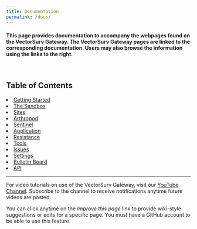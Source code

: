 ```yaml
---
title: Documentation
permalink: /docs/
---
```


<h4>This page provides documentation to accompany the webpages found on the VectorSurv Gateway. The VectorSurv Gateway pages are linked to the corresponding documentation. Users may also browse the information using the links to the right.</h4><br>

<div class="grid-container4">
    <div class= "box4">
        <h2>Table of Contents </h2>
        <li>
            <a class="linkclass" href="https://vectorsurv.org/starting/" target="_blank">Getting Started</a>
        </li>
        <li>
            <a class="linkclass" href="https://vectorsurv.org/docs/sandbox/" target="_blank">The Sandbox</a>
        </li>
        <li>
            <a class="linkclass" href="https://vectorsurv.org/docs/site/site-menu/" target="_blank">Sites</a>
        </li>
        <li>
            <a class="linkclass" href="https://vectorsurv.org/docs/arthropod/arthro_menu/" target="_blank">Arthropod</a>
        </li>
        <li>
            <a class="linkclass" href="https://vectorsurv.org/docs/sentinel/sentinel-menu/" target="_blank">Sentinel </a>
        </li>
        <li>
            <a class="linkclass" href="https://vectorsurv.org/docs/application/application-menu/" target="_blank">Application </a>
        </li>
        <li>
            <a class="linkclass" href="https://vectorsurv.org/docs/resistance/resistance-menu/" target="_blank">Resistance </a>
        </li>
         <li>
            <a class="linkclass" href="https://vectorsurv.org/docs/tools/tools-menu/" target="_blank">Tools </a>
        </li>
        <li>
            <a class="linkclass" href="https://vectorsurv.org/docs/issues/" target="_blank">Issues </a>
        </li>
        <li>
            <a class="linkclass" href="https://vectorsurv.org/docs/settings/settings-menu/" target="_blank">Settings </a>
        </li>
        <li>
            <a class="linkclass" href="https://vectorsurv.org/docs/bulletin_board/" target="_blank">Bulletin Board </a>
        </li>
        <li>
            <a class="linkclass" href="https://docs.api.vectorsurv.org/" target="_blank">API</a>
        </li>
    </div>
</div>

---
<div class="docs-p">
    <p>
        For video tutorials on use of the VectorSurv Gateway, visit our <a href="https://www.youtube.com/channel/UCCtI2QiZKE32AtlaiAVzl-gtarget=" target="_blank"> YouTube Channel</a>. Subscribe to the channel to receive notifications anytime future videos are posted. 
    </p>
    <p>
        You can click anytime on the <i>Improve this page</i> link to provide wiki-style suggestions or edits for a specific page. You must have a GitHub account to be able to use this feature.
    </p>
</div>